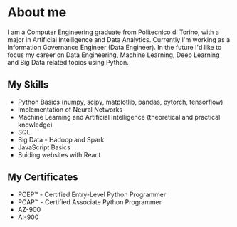 # About me
I am a Computer Engineering graduate from Politecnico di Torino, with a major in Artificial Intelligence and Data Analytics.
Currently I'm working as a Information Governance Engineer (Data Engineer).
In the future I'd like to focus my career on Data Engineering, Machine Learning, Deep Learning and Big Data related topics using Python.

## My Skills

- Python Basics (numpy, scipy, matplotlib, pandas, pytorch, tensorflow)
- Implementation of Neural Networks
- Machine Learning and Artificial Intelligence (theoretical and practical knowledge)
- SQL
- Big Data - Hadoop and Spark
- JavaScript Basics
- Buiding websites with React

## My Certificates

- PCEP™ - Certified Entry-Level Python Programmer
- PCAP™ - Certified Associate Python Programmer
- AZ-900
- AI-900

